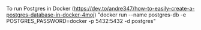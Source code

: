 
To run Postgres in Docker (https://dev.to/andre347/how-to-easily-create-a-postgres-database-in-docker-4moj)
"docker run --name postgres-db -e POSTGRES_PASSWORD=docker -p 5432:5432 -d postgres"